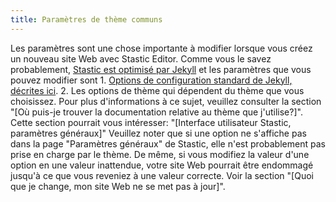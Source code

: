 ```yaml
---
title: Paramètres de thème communs
---
```

Les paramètres sont une chose importante à modifier lorsque vous créez un nouveau site Web avec Stastic Editor. Comme vous le savez probablement, [Stastic est optimisé par Jekyll](https://jekyllrb.com/) et les paramètres que vous pouvez modifier sont 1. [Options de configuration standard de Jekyll, décrites ici](https://jekyllrb.com/docs/configuration/options/#global-configuration). 2. Les options de thème qui dépendent du thème que vous choisissez. Pour plus d'informations à ce sujet, veuillez consulter la section "[Où puis-je trouver la documentation relative au thème que j'utilise?]". Cette section pourrait vous intéresser: "[Interface utilisateur Stastic, paramètres généraux]" Veuillez noter que si une option ne s'affiche pas dans la page "Paramètres généraux" de Stastic, elle n'est probablement pas prise en charge par le thème. De même, si vous modifiez la valeur d'une option en une valeur inattendue, votre site Web pourrait être endommagé jusqu'à ce que vous reveniez à une valeur correcte. Voir la section "[Quoi que je change, mon site Web ne se met pas à jour]".

